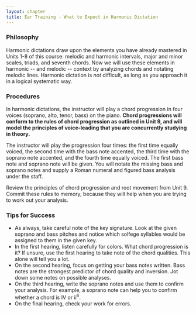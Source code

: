 ```yaml
---
layout: chapter
title: Ear Training - What to Expect in Harmonic Dictation
---
```


### Philosophy

Harmonic dictations draw upon the elements you have already mastered in Units 1-8 of this course: melodic and harmonic intervals, major and minor scales, triads, and seventh chords. Now we will use these elements in harmonic -- and melodic -- context by analyzing chords and notating melodic lines. Harmonic dictation is *not* difficult, as long as you approach it in a logical systematic way.

### Procedures 

In harmonic dictations, the instructor will play a chord progression in four voices (soprano, alto, tenor, bass) on the piano. **Chord progressions will conform to the rules of chord progression as outlined in Unit 9, and will model the principles of voice-leading that you are concurrently studying in theory.** 

The instructor will play the progression four times: the first time equally voiced, the second time with the bass note accented, the third time with the soprano note accented, and the fourth time equally voiced. The first bass note and soprano note will be given. You will notate the missing bass and soprano notes and supply a Roman numeral and figured bass analysis under the staff.

Review the principles of chord progression and root movement from Unit 9. Commit these rules to memory, because they will help when you are trying to work out your analysis.

### Tips for Success

- As always, take careful note of the key signature. Look at the given soprano and bass pitches and notice which solfege syllables would be assigned to them in the given key.
- In the first hearing, listen carefully for colors. What chord progression is it? If unsure, use the first hearing to take note of the chord qualities. This alone will tell you a lot.
- On the second hearing, focus on getting your bass notes written. Bass notes are the strongest predictor of chord quality and inversion. Jot down some notes on possible analyses.
- On the third hearing, write the soprano notes and use them to confirm your analysis. For example, a soprano note can help you to confirm whether a chord is IV or ii<sup>6</sup>.
- On the final hearing, check your work for errors.